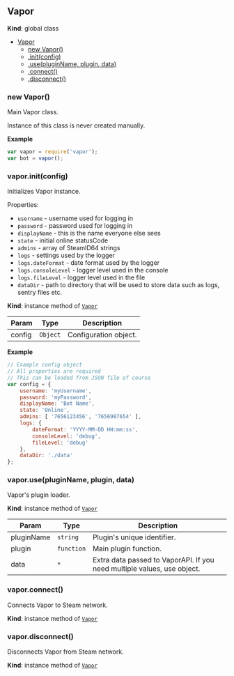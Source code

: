 <a name="Vapor"></a>
## Vapor
**Kind**: global class  

* [Vapor](#Vapor)
  * [new Vapor()](#new_Vapor_new)
  * [.init(config)](#Vapor+init)
  * [.use(pluginName, plugin, data)](#Vapor+use)
  * [.connect()](#Vapor+connect)
  * [.disconnect()](#Vapor+disconnect)

<a name="new_Vapor_new"></a>
### new Vapor()
Main Vapor class.

Instance of this class is never created manually.

**Example**  
```js
var vapor = require('vapor');
var bot = vapor();
```
<a name="Vapor+init"></a>
### vapor.init(config)
Initializes Vapor instance.

Properties:
* `username` - username used for logging in
* `password` - password used for logging in
* `displayName` - this is the name everyone else sees
* `state` - initial online statusCode
* `admins` - array of SteamID64 strings
* `logs` - settings used by the logger
* `logs.dateFormat` - date format used by the logger
* `logs.consoleLevel` - logger level used in the console
* `logs.fileLevel` - logger level used in the file
* `dataDir` - path to directory that will be used to store data such as logs, sentry files etc.

**Kind**: instance method of <code>[Vapor](#Vapor)</code>  

| Param | Type | Description |
| --- | --- | --- |
| config | <code>Object</code> | Configuration object. |

**Example**  
```js
// Example config object
// All properties are required
// This can be loaded from JSON file of course
var config = {
    username: 'myUsername',
    password: 'myPassword',
    displayName: 'Bot Name',
    state: 'Online',
    admins: [ '7656123456', '7656987654' ],
    logs: {
        dateFormat: 'YYYY-MM-DD HH:mm:ss',
        consoleLevel: 'debug',
        fileLevel: 'debug'
    },
    dataDir: './data'
};
```
<a name="Vapor+use"></a>
### vapor.use(pluginName, plugin, data)
Vapor's plugin loader.

**Kind**: instance method of <code>[Vapor](#Vapor)</code>  

| Param | Type | Description |
| --- | --- | --- |
| pluginName | <code>string</code> | Plugin's unique identifier. |
| plugin | <code>function</code> | Main plugin function. |
| data | <code>\*</code> | Extra data passed to VaporAPI. If you need multiple values, use object. |

<a name="Vapor+connect"></a>
### vapor.connect()
Connects Vapor to Steam network.

**Kind**: instance method of <code>[Vapor](#Vapor)</code>  
<a name="Vapor+disconnect"></a>
### vapor.disconnect()
Disconnects Vapor from Steam network.

**Kind**: instance method of <code>[Vapor](#Vapor)</code>  
